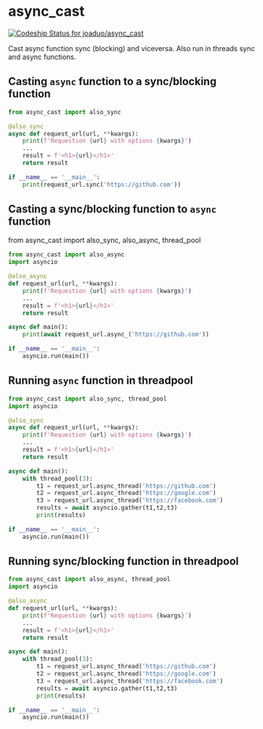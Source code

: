 # async_cast

[![Codeship Status for joaduo/async_cast](https://app.codeship.com/projects/30c11a6e-2132-4298-8dbb-2b01e8cf3bac/status?branch=master)](https://app.codeship.com/projects/450075)

Cast async function sync (blocking) and viceversa. Also run in threads sync and async functions.


## Casting `async` function to a sync/blocking function

```python
from async_cast import also_sync

@also_sync
async def request_url(url, **kwargs):
    print(f'Requestion {url} with options {kwargs}')
    ...
    result = f'<h1>{url}</h1>'
    return result

if __name__ == '__main__':
    print(request_url.sync('https://github.com'))
```

## Casting a sync/blocking function to `async` function

from async_cast import also_sync, also_async, thread_pool

```python
from async_cast import also_async
import asyncio

@also_async
def request_url(url, **kwargs):
    print(f'Requestion {url} with options {kwargs}')
    ...
    result = f'<h1>{url}</h1>'
    return result

async def main():
    print(await request_url.async_('https://github.com'))

if __name__ == '__main__':
    asyncio.run(main())
```

## Running `async` function in threadpool

```python
from async_cast import also_sync, thread_pool
import asyncio

@also_sync
async def request_url(url, **kwargs):
    print(f'Requestion {url} with options {kwargs}')
    ...
    result = f'<h1>{url}</h1>'
    return result

async def main():
    with thread_pool(3):
        t1 = request_url.async_thread('https://github.com')
        t2 = request_url.async_thread('https://google.com')
        t3 = request_url.async_thread('https://facebook.com')
        results = await asyncio.gather(t1,t2,t3)
        print(results)

if __name__ == '__main__':
    asyncio.run(main())
```

## Running sync/blocking function in threadpool

```python
from async_cast import also_async, thread_pool
import asyncio

@also_async
def request_url(url, **kwargs):
    print(f'Requestion {url} with options {kwargs}')
    ...
    result = f'<h1>{url}</h1>'
    return result

async def main():
    with thread_pool(3):
        t1 = request_url.async_thread('https://github.com')
        t2 = request_url.async_thread('https://google.com')
        t3 = request_url.async_thread('https://facebook.com')
        results = await asyncio.gather(t1,t2,t3)
        print(results)

if __name__ == '__main__':
    asyncio.run(main())
```

